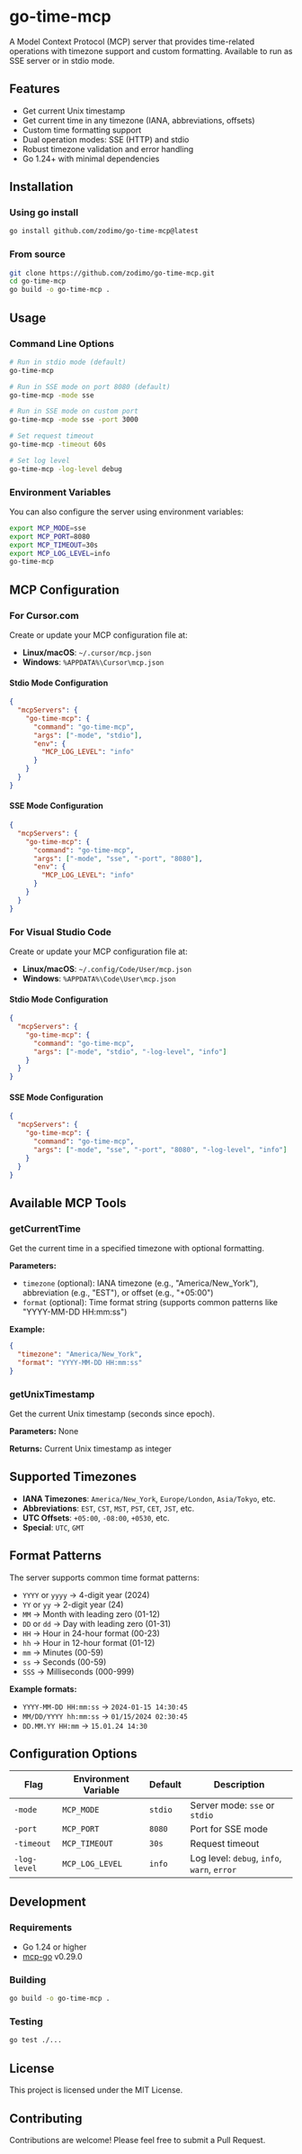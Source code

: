 # go-time-mcp

A Model Context Protocol (MCP) server that provides time-related operations with timezone support and custom formatting. Available to run as SSE server or in stdio mode.

## Features

- Get current Unix timestamp
- Get current time in any timezone (IANA, abbreviations, offsets)
- Custom time formatting support
- Dual operation modes: SSE (HTTP) and stdio
- Robust timezone validation and error handling
- Go 1.24+ with minimal dependencies

## Installation

### Using go install

```bash
go install github.com/zodimo/go-time-mcp@latest
```

### From source

```bash
git clone https://github.com/zodimo/go-time-mcp.git
cd go-time-mcp
go build -o go-time-mcp .
```

## Usage

### Command Line Options

```bash
# Run in stdio mode (default)
go-time-mcp

# Run in SSE mode on port 8080 (default)
go-time-mcp -mode sse

# Run in SSE mode on custom port
go-time-mcp -mode sse -port 3000

# Set request timeout
go-time-mcp -timeout 60s

# Set log level
go-time-mcp -log-level debug
```

### Environment Variables

You can also configure the server using environment variables:

```bash
export MCP_MODE=sse
export MCP_PORT=8080
export MCP_TIMEOUT=30s
export MCP_LOG_LEVEL=info
go-time-mcp
```

## MCP Configuration

### For Cursor.com

Create or update your MCP configuration file at:
- **Linux/macOS**: `~/.cursor/mcp.json`
- **Windows**: `%APPDATA%\Cursor\mcp.json`

#### Stdio Mode Configuration

```json
{
  "mcpServers": {
    "go-time-mcp": {
      "command": "go-time-mcp",
      "args": ["-mode", "stdio"],
      "env": {
        "MCP_LOG_LEVEL": "info"
      }
    }
  }
}
```

#### SSE Mode Configuration

```json
{
  "mcpServers": {
    "go-time-mcp": {
      "command": "go-time-mcp",
      "args": ["-mode", "sse", "-port", "8080"],
      "env": {
        "MCP_LOG_LEVEL": "info"
      }
    }
  }
}
```

### For Visual Studio Code

Create or update your MCP configuration file at:
- **Linux/macOS**: `~/.config/Code/User/mcp.json`
- **Windows**: `%APPDATA%\Code\User\mcp.json`

#### Stdio Mode Configuration

```json
{
  "mcpServers": {
    "go-time-mcp": {
      "command": "go-time-mcp",
      "args": ["-mode", "stdio", "-log-level", "info"]
    }
  }
}
```

#### SSE Mode Configuration

```json
{
  "mcpServers": {
    "go-time-mcp": {
      "command": "go-time-mcp",
      "args": ["-mode", "sse", "-port", "8080", "-log-level", "info"]
    }
  }
}
```

## Available MCP Tools

### getCurrentTime

Get the current time in a specified timezone with optional formatting.

**Parameters:**
- `timezone` (optional): IANA timezone (e.g., "America/New_York"), abbreviation (e.g., "EST"), or offset (e.g., "+05:00")
- `format` (optional): Time format string (supports common patterns like "YYYY-MM-DD HH:mm:ss")

**Example:**
```json
{
  "timezone": "America/New_York",
  "format": "YYYY-MM-DD HH:mm:ss"
}
```

### getUnixTimestamp

Get the current Unix timestamp (seconds since epoch).

**Parameters:** None

**Returns:** Current Unix timestamp as integer

## Supported Timezones

- **IANA Timezones**: `America/New_York`, `Europe/London`, `Asia/Tokyo`, etc.
- **Abbreviations**: `EST`, `CST`, `MST`, `PST`, `CET`, `JST`, etc.
- **UTC Offsets**: `+05:00`, `-08:00`, `+0530`, etc.
- **Special**: `UTC`, `GMT`

## Format Patterns

The server supports common time format patterns:

- `YYYY` or `yyyy` → 4-digit year (2024)
- `YY` or `yy` → 2-digit year (24)
- `MM` → Month with leading zero (01-12)
- `DD` or `dd` → Day with leading zero (01-31)
- `HH` → Hour in 24-hour format (00-23)
- `hh` → Hour in 12-hour format (01-12)
- `mm` → Minutes (00-59)
- `ss` → Seconds (00-59)
- `SSS` → Milliseconds (000-999)

**Example formats:**
- `YYYY-MM-DD HH:mm:ss` → `2024-01-15 14:30:45`
- `MM/DD/YYYY hh:mm:ss` → `01/15/2024 02:30:45`
- `DD.MM.YY HH:mm` → `15.01.24 14:30`

## Configuration Options

| Flag | Environment Variable | Default | Description |
|------|---------------------|---------|-------------|
| `-mode` | `MCP_MODE` | `stdio` | Server mode: `sse` or `stdio` |
| `-port` | `MCP_PORT` | `8080` | Port for SSE mode |
| `-timeout` | `MCP_TIMEOUT` | `30s` | Request timeout |
| `-log-level` | `MCP_LOG_LEVEL` | `info` | Log level: `debug`, `info`, `warn`, `error` |

## Development

### Requirements

- Go 1.24 or higher
- [mcp-go](https://github.com/mark3labs/mcp-go) v0.29.0

### Building

```bash
go build -o go-time-mcp .
```

### Testing

```bash
go test ./...
```

## License

This project is licensed under the MIT License.

## Contributing

Contributions are welcome! Please feel free to submit a Pull Request.
